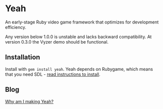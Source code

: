 Yeah
====
An early-stage Ruby video game framework that optimizes for development efficiency.

Any version below 1.0.0 is unstable and lacks backward compatibility. At version 0.3.0 the Vyzer demo should be functional.

Installation
------------
Install with `gem install yeah`. Yeah depends on Rubygame, which means that you need SDL - [read instructions to install](https://github.com/rubygame/rubygame/wiki/Install).

Blog
----
[Why am I making Yeah?](http://skofo.github.io/blog/why-am-i-making-yeah)
